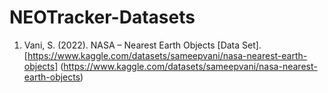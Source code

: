 # NEOTracker-Datasets
1. Vani, S. (2022). NASA – Nearest Earth Objects [Data Set]. [https://www.kaggle.com/datasets/sameepvani/nasa-nearest-earth-objects] (https://www.kaggle.com/datasets/sameepvani/nasa-nearest-earth-objects)
